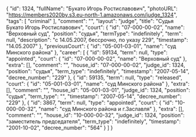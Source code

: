 {
    "id": 1324,
    "fullName": "Букато Игорь Ростиславович",
    "photoURL": "https://members2020by.s3.eu-north-1.amazonaws.com/judge_1324",
    "tags": [
        "criminal"
    ],
    "comment": "",
    "layout": "judge",
    "title": "Судья Букато Игорь Ростиславович",
    "court": {
        "id": "07-000-00-02",
        "name": "Верховный суд",
        "position": "судья",
        "termType": "indefinitely",
        "term": null,
        "description": "c 14.05.2007, бессрочно, по указу 229",
        "timestamp": "14.05.2007"
    },
    "previousCourt": {
        "id": "05-001-03-01",
        "name": "суд Минского района"
    },
    "career": [
        {
            "id": 59134,
            "term": null,
            "type": "appointed",
            "court": {
                "id": "07-000-00-02",
                "name": "Верховный суд"
            },
            "extra": [],
            "comment": "",
            "house_id": "07-000-00-02",
            "judge_id": 1324,
            "position": "судья",
            "term_type": "indefinitely",
            "timestamp": "2007-05-14",
            "decree_number": "229"
        },
        {
            "id": 59135,
            "term": null,
            "type": "released",
            "court": {
                "id": "05-001-03-01",
                "name": "суд Минского района"
            },
            "extra": [],
            "comment": "",
            "house_id": "05-001-03-01",
            "judge_id": 1324,
            "position": "судья",
            "term_type": "",
            "timestamp": "2007-05-14",
            "decree_number": "229"
        },
        {
            "id": 3867,
            "term": null,
            "type": "appointed",
            "court": {
                "id": "10-000-00-32",
                "name": "суд Минского района и г.Заславля"
            },
            "extra": [],
            "comment": "",
            "house_id": "10-000-00-32",
            "judge_id": 1324,
            "position": "заместитель председателя",
            "term_type": "indefinitely",
            "timestamp": "2001-10-02",
            "decree_number": "564"
        }
    ]
}
